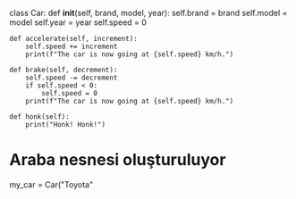 class Car:
    def __init__(self, brand, model, year):
        self.brand = brand
        self.model = model
        self.year = year
        self.speed = 0

    def accelerate(self, increment):
        self.speed += increment
        print(f"The car is now going at {self.speed} km/h.")

    def brake(self, decrement):
        self.speed -= decrement
        if self.speed < 0:
            self.speed = 0
        print(f"The car is now going at {self.speed} km/h.")

    def honk(self):
        print("Honk! Honk!")

# Araba nesnesi oluşturuluyor
my_car = Car("Toyota"


